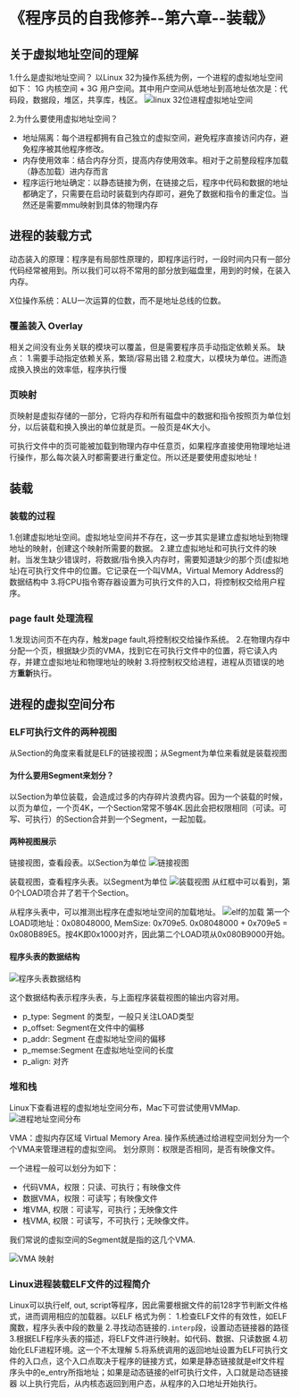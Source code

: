 # 《程序员的自我修养--第六章--装载》

## 关于虚拟地址空间的理解
1.什么是虚拟地址空间？
以Linux 32为操作系统为例，一个进程的虚拟地址空间如下：
1G 内核空间 + 3G 用户空间。其中用户空间从低地址到高地址依次是：代码段，数据段，堆区，共享库，栈区。
![linux 32位进程虚拟地址空间](media/16413813709226/linux%2032%E4%BD%8D%E8%BF%9B%E7%A8%8B%E8%99%9A%E6%8B%9F%E5%9C%B0%E5%9D%80%E7%A9%BA%E9%97%B4.png)

2.为什么要使用虚拟地址空间？
- 地址隔离：每个进程都拥有自己独立的虚拟空间，避免程序直接访问内存，避免程序被其他程序修改。
- 内存使用效率：结合内存分页，提高内存使用效率。相对于之前整段程序加载（静态加载）进内存而言
- 程序运行地址确定：以静态链接为例，在链接之后，程序中代码和数据的地址都确定了，只需要在启动时装载到内存即可，避免了数据和指令的重定位。当然还是需要mmu映射到具体的物理内存

## 进程的装载方式
动态装入的原理：程序是有局部性原理的，即程序运行时，一段时间内只有一部分代码经常被用到。所以我们可以将不常用的部分放到磁盘里，用到的时候，在装入内存。

X位操作系统：ALU一次运算的位数，而不是地址总线的位数。

### 覆盖装入 Overlay
相关之间没有业务关联的模块可以覆盖，但是需要程序员手动指定依赖关系。
缺点：
1.需要手动指定依赖关系，繁琐/容易出错
2.粒度大，以模块为单位。进而造成换入换出的效率低，程序执行慢

### 页映射
页映射是虚拟存储的一部分，它将内存和所有磁盘中的数据和指令按照页为单位划分，以后装载和换入换出的单位就是页。一般页是4K大小。

可执行文件中的页可能被加载到物理内存中任意页，如果程序直接使用物理地址进行操作，那么每次装入时都需要进行重定位。所以还是要使用虚拟地址！

## 装载

### 装载的过程
1.创建虚拟地址空间。虚拟地址空间并不存在，这一步其实是建立虚拟地址到物理地址的映射，创建这个映射所需要的数据。
2.建立虚拟地址和可执行文件的映射。当发生缺少错误时，将数据/指令换入内存时，需要知道缺少的那个页(虚拟地址)在可执行文件中的位置。它记录在一个叫VMA，Virtual Memory Address的数据结构中
3.将CPU指令寄存器设置为可执行文件的入口，将控制权交给用户程序。

### page fault 处理流程
1.发现访问页不在内存，触发page fault,将控制权交给操作系统。
2.在物理内存中分配一个页，根据缺少页的VMA，找到它在可执行文件中的位置，将它读入内存，并建立虚拟地址和物理地址的映射
3.将控制权交给进程，进程从页错误的地方**重新**执行。

## 进程的虚拟空间分布

### ELF可执行文件的两种视图
从Section的角度来看就是ELF的链接视图；从Segment为单位来看就是装载视图

#### 为什么要用Segment来划分？
以Section为单位装载，会造成过多的内存碎片浪费内容。因为一个装载的时候，以页为单位，一个页4K，一个Section常常不够4K.因此会把权限相同（可读。可写、可执行）的Section合并到一个Segment，一起加载。

#### 两种视图展示
链接视图，查看段表。以Section为单位
![链接视图](media/16413813709226/%E9%93%BE%E6%8E%A5%E8%A7%86%E5%9B%BE.png)

装载视图，查看程序头表。以Segment为单位
![装载视图](media/16413813709226/%E8%A3%85%E8%BD%BD%E8%A7%86%E5%9B%BE.png)
从红框中可以看到，第0个LOAD项合并了若干个Section。

从程序头表中，可以推测出程序在虚拟地址空间的加载地址。
![elf的加载](media/16413813709226/elf%E7%9A%84%E5%8A%A0%E8%BD%BD.png)
第一个LOAD项地址：0x08048000, MemSize: 0x709e5. 0x08048000 + 0x709e5 = 0x080B89E5。按4K即0x1000对齐，因此第二个LOAD项从0x080B9000开始。


#### 程序头表的数据结构

![程序头表数据结构](media/16413813709226/%E7%A8%8B%E5%BA%8F%E5%A4%B4%E8%A1%A8%E6%95%B0%E6%8D%AE%E7%BB%93%E6%9E%84.png)

这个数据结构表示程序头表，与上面程序装载视图的输出内容对用。
- p_type: Segment 的类型，一般只关注LOAD类型
- p_offset: Segment在文件中的偏移
- p_addr: Segment 在虚拟地址空间的偏移
- p_memse:Segment 在虚拟地址空间的长度
- p_align: 对齐
 
 ### 堆和栈
 Linux下查看进程的虚拟地址空间分布，Mac下可尝试使用VMMap.
 ![进程地址空间分布](media/16413813709226/%E8%BF%9B%E7%A8%8B%E5%9C%B0%E5%9D%80%E7%A9%BA%E9%97%B4%E5%88%86%E5%B8%83.png)

VMA：虚拟内存区域 Virtual Memory Area.
操作系统通过给进程空间划分为一个个VMA来管理进程的虚拟空间。
划分原则：权限是否相同，是否有映像文件。

一个进程一般可以划分为如下：
- 代码VMA，权限：只读、可执行；有映像文件
- 数据VMA，权限：可读写；有映像文件
- 堆VMA, 权限：可读写，可执行；无映像文件
- 栈VMA, 权限：可读写，不可执行；无映像文件。

我们常说的虚拟空间的Segment就是指的这几个VMA.

![VMA 映射](media/16413813709226/VMA%20%E6%98%A0%E5%B0%84.png)


### Linux进程装载ELF文件的过程简介
Linux可以执行elf, out, script等程序，因此需要根据文件的前128字节判断文件格式，进而调用相应的加载器。以ELF 格式为例：
1.检查ELF文件的有效性，如ELF魔数，程序头表中段的数量
2.寻找动态链接的`.interp`段，设置动态链接器的路径
3.根据ELF程序头表的描述，将ELF文件进行映射。如代码、数据、只读数据
4.初始化ELF进程环境。这一个不太理解
5.将系统调用的返回地址设置为ELF可执行文件的入口点，这个入口点取决于程序的链接方式，如果是静态链接就是elf文件程序头中的e_entry所指地址；如果是动态链接的elf可执行文件，入口就是动态链接器
以上执行完后，从内核态返回到用户态，从程序的入口地址开始执行。



